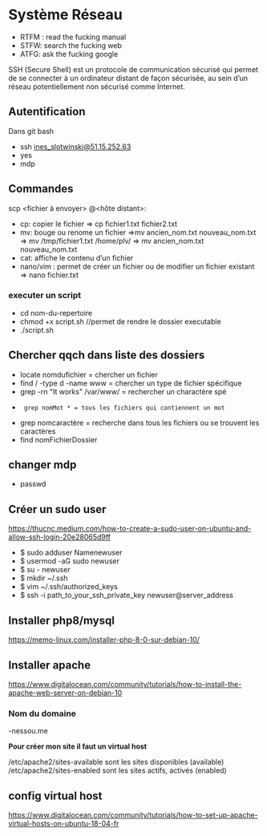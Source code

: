 # Système Réseau

- RTFM : read the fucking manual
 - STFW: search the fucking web
 - ATFG: ask the fucking google

SSH (Secure Shell) est un protocole de communication sécurisé qui permet de se connecter à un ordinateur distant de façon sécurisée, au sein d’un réseau potentiellement non sécurisé comme Internet.

## Autentification

Dans git bash 

- ssh ines_slotwinski@51.15.252.63
- yes 
- mdp

## Commandes
scp <fichier à envoyer> <utilisateur>@<hôte distant>:<dossier cible>
 - cp: copier le fichier => cp fichier1.txt fichier2.txt
-  mv: bouge ou renome un fichier =>mv ancien_nom.txt nouveau_nom.txt
=> mv /tmp/fichier1.txt /home/plv/
=> mv ancien_nom.txt nouveau_nom.txt
-  cat: affiche le contenu d’un fichier 
 - nano/vim : permet de créer un fichier ou de modifier un fichier existant => nano fichier.txt
 
 
 ### executer un script
 
 - cd nom-du-repertoire 
 - chmod +x script.sh //permet de rendre le dossier executable
 - ./script.sh 
 

## Chercher qqch dans liste des dossiers
 
 - locate nomdufichier = chercher un fichier 
 - find / -type d -name www = chercher un type de fichier spécifique
 - grep -rn "It works" /var/www/ = rechercher un charactère spé
 -  	grep nomMot * = tous les fichiers qui contiennent un mot
 - grep nomcaractère = recherche dans tous les fichiers ou se trouvent les caractères
 - find nomFichierDossier

## changer mdp

- passwd


## Créer un sudo user

https://thucnc.medium.com/how-to-create-a-sudo-user-on-ubuntu-and-allow-ssh-login-20e28065d9ff

- $ sudo adduser Namenewuser
- $ usermod -aG sudo newuser
- $ su - newuser
- $ mkdir ~/.ssh
- $ vim ~/.ssh/authorized_keys
- $ ssh -i path_to_your_ssh_private_key newuser@server_address


## Installer php8/mysql

https://memo-linux.com/installer-php-8-0-sur-debian-10/

## Installer apache 

https://www.digitalocean.com/community/tutorials/how-to-install-the-apache-web-server-on-debian-10


### Nom du domaine

-nessou.me


__Pour créer mon site il faut un virtual host__

/etc/apache2/sites-available sont les sites disponibles (available)
/etc/apache2/sites-enabled sont les sites actifs, activés (enabled)

## config virtual host

https://www.digitalocean.com/community/tutorials/how-to-set-up-apache-virtual-hosts-on-ubuntu-18-04-fr






